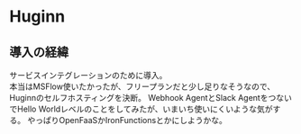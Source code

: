 # Huginn

## 導入の経緯
サービスインテグレーションのために導入。  
本当はMSFlow使いたかったが、フリープランだと少し足りなそうなので、Huginnのセルフホスティングを決断。
Webhook AgentとSlack AgentをつないでHello Worldレベルのことをしてみたが、いまいち使いにくいような気がする。
やっぱりOpenFaaSかIronFunctionsとかにしようかな。